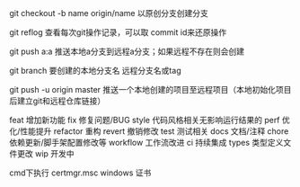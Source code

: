 git checkout -b name origin/name 以原创分支创建分支

git reflog  查看每次git操作记录，可以取 commit id来还原操作 

git push a:a 推送本地a分支到远程a分支；如果远程不存在则会创建

git branch 要创建的本地分支名 远程分支名或tag

git push -u origin master 推送一个本地创建的项目至远程项目（本地初始化项目后建立git和远程仓库链接）

feat 增加新功能
fix 修复问题/BUG
style 代码风格相关无影响运行结果的
perf 优化/性能提升
refactor 重构
revert 撤销修改
test 测试相关
docs 文档/注释
chore 依赖更新/脚手架配置修改等
workflow 工作流改进
ci 持续集成
types 类型定义文件更改
wip 开发中

cmd下执行  certmgr.msc   windows 证书